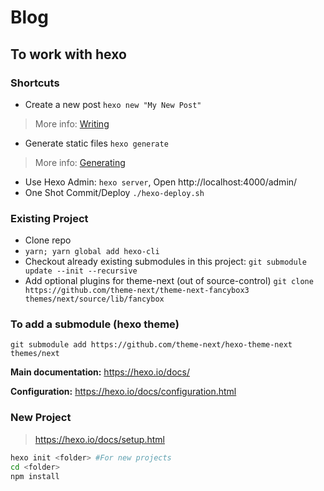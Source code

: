 # Blog

## To work with hexo

### Shortcuts

* Create a new post `hexo new "My New Post"`

> More info: [Writing](https://hexo.io/docs/writing.html)

* Generate static files `hexo generate`

> More info: [Generating](https://hexo.io/docs/generating.html)

* Use Hexo Admin: `hexo server`, Open http://localhost:4000/admin/
* One Shot Commit/Deploy `./hexo-deploy.sh`

### Existing Project

* Clone repo
* `yarn; yarn global add hexo-cli`
* Checkout already existing submodules in this project: `git submodule update --init --recursive`
* Add optional plugins for theme-next (out of source-control) `git clone https://github.com/theme-next/theme-next-fancybox3 themes/next/source/lib/fancybox`

### To add a submodule (hexo theme)

`git submodule add https://github.com/theme-next/hexo-theme-next themes/next`

**Main documentation:** https://hexo.io/docs/

**Configuration:** https://hexo.io/docs/configuration.html

### New Project

> https://hexo.io/docs/setup.html

```bash
hexo init <folder> #For new projects
cd <folder>
npm install
```
